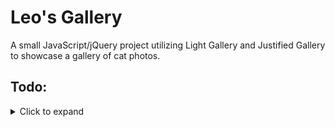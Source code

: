 # Leo's Gallery

A small JavaScript/jQuery project utilizing Light Gallery and Justified Gallery to showcase a gallery of cat photos.

## Todo:

<details>
<summary> Click to expand </summary>

- [x] Add other LightGallery plugins
- [x] Embed `date_photo_taken` metadata into images and incorporate it into HTML tagging
- [x] Implement retrieving image links/info from a `.json` file rather than hardcoding based on image filename pattern. (would have been possible to use neocities API but cba)
- [x] Create a script for building JSON from images in the `/images` directory (this is done inside thumbnail_generator.py now)
- [x] Design a stylish top bar with buttons that function as tab switchers between separate albums
- [x] Consider separating purple and pink albums (if appropriate), and add other photos after cleaning/prepping them (considered.. not doing for now)
- [ ] maybe implement media queries and srcset attributes or `<picture>` tags for serving smaller thumbnails to mobile devices. Currently, on mobile, the thumbnails are large enough that they usually get a whole row to themselves.  

build-related or script related 
- [x] Adapt `directory_resizer.py` to allow replacing/overwriting originals
- [ ] Adapt `directory_resizer.py` to possibly check if a directory is oversized and run itself if so
- [ ] Include the `directory_reiszer.py` script in build process
- [ ] Include the `thumbnail_generator` script in build process


neko-related
- [x] add oneko.js
- [ ] remake neko sprite file with other colors (orange is closest to leo)  
- [ ] add multiple instances of neko? 
- [ ] adapt neko to respond to touchstart on mobile?

misc/styling-related
- [ ] use non-pitch-black background color for galleries (final row too dark)
- [ ] improve responsive mobile design wrt decsription-box sizing and text display 
- [ ] switch album tab texts to " album 1 " " album 2 "
- [ ] change button and window shadows to blue or use a different polished style
- [ ] maybe use ⓘ or icon of ⓘ in "About" button 
- [ ] implement lazy loading, figure out why loading gets interrupted


non-site related
- [ ] update usb backup with rotated/data photoscans with appropriate naming convention

</details>

